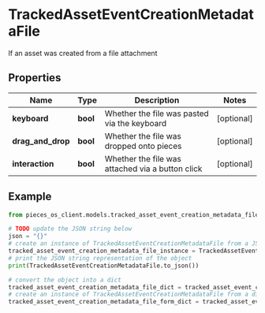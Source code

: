 # TrackedAssetEventCreationMetadataFile

If an asset was created from a file attachment

## Properties

Name | Type | Description | Notes
------------ | ------------- | ------------- | -------------
**keyboard** | **bool** | Whether the file was pasted via the keyboard | [optional] 
**drag_and_drop** | **bool** | Whether the file was dropped onto pieces | [optional] 
**interaction** | **bool** | Whether the file was attached via a button click | [optional] 

## Example

```python
from pieces_os_client.models.tracked_asset_event_creation_metadata_file import TrackedAssetEventCreationMetadataFile

# TODO update the JSON string below
json = "{}"
# create an instance of TrackedAssetEventCreationMetadataFile from a JSON string
tracked_asset_event_creation_metadata_file_instance = TrackedAssetEventCreationMetadataFile.from_json(json)
# print the JSON string representation of the object
print(TrackedAssetEventCreationMetadataFile.to_json())

# convert the object into a dict
tracked_asset_event_creation_metadata_file_dict = tracked_asset_event_creation_metadata_file_instance.to_dict()
# create an instance of TrackedAssetEventCreationMetadataFile from a dict
tracked_asset_event_creation_metadata_file_form_dict = tracked_asset_event_creation_metadata_file.from_dict(tracked_asset_event_creation_metadata_file_dict)
```


